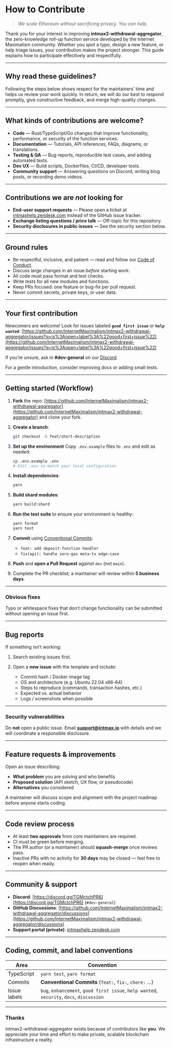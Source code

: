 # How to Contribute

> *We scale Ethereum without sacrificing privacy. You can help.*

Thank you for your interest in improving **intmax2-withdrawal-aggregator**, the zero-knowledge roll-up function service developed by the Internet Maximalism community. Whether you spot a typo, design a new feature, or help triage issues, your contribution makes the project stronger. This guide explains how to participate effectively and respectfully.

---

## Why read these guidelines?

Following the steps below shows respect for the maintainers’ time and helps us review your work quickly. In return, we will do our best to respond promptly, give constructive feedback, and merge high-quality changes.

---

## What kinds of contributions are welcome?

* **Code** — Rust/TypeScript/Go changes that improve functionality, performance, or security of the function services.
* **Documentation** — Tutorials, API references, FAQs, diagrams, or translations.
* **Testing & QA** — Bug reports, reproducible test cases, and adding automated tests.
* **Dev UX** — Build scripts, Dockerfiles, CI/CD, developer tools.
* **Community support** — Answering questions on Discord, writing blog posts, or recording demo videos.

---

## Contributions we are *not* looking for

* **End-user support requests** — Please open a ticket at [intmaxhelp.zendesk.com](https://intmaxhelp.zendesk.com/hc/en-gb/requests/new) instead of the GitHub issue tracker.
* **Exchange listing questions / price talk** — Off-topic for this repository.
* **Security disclosures in public issues** — See the security section below.

---

## Ground rules

* Be respectful, inclusive, and patient — read and follow our [Code of Conduct](./CODE_OF_CONDUCT.md).
* Discuss large changes in an issue *before* starting work.
* All code must pass format and test checks.
* Write tests for all new modules and functions.
* Keep PRs focused: one feature or bug-fix per pull request.
* Never commit secrets, private keys, or user data.

---

## Your first contribution

Newcomers are welcome! Look for issues labeled **`good first issue`** or **`help wanted`**:
[https://github.com/InternetMaximalism/intmax2-withdrawal-aggregator/issues?q=is%3Aopen+label%3A%22good+first+issue%22](https://github.com/InternetMaximalism/intmax2-withdrawal-aggregator/issues?q=is%3Aopen+label%3A%22good+first+issue%22)

If you’re unsure, ask in **#dev-general** on our [Discord](https://discord.gg/TGMctchPR6).

For a gentle introduction, consider improving docs or adding small tests.

---

## Getting started (Workflow)

1. **Fork** the repo: [https://github.com/InternetMaximalism/intmax2-withdrawal-aggregator](https://github.com/InternetMaximalism/intmax2-withdrawal-aggregator) and clone your fork.

2. **Create a branch**:
   ```bash
   git checkout -b feat/short-description
   ```

3. **Set up the environment**
   Copy `.env.example` files to `.env` and edit as needed:

   ```bash
   cp .env.example .env
   # Edit .env to match your local configuration
   ```

4. **Install dependencies**:

   ```bash
   yarn
   ```

5. **Build shard modules**:

   ```bash
   yarn build:shard
   ```

6. **Run the test suite** to ensure your environment is healthy:

   ```bash
   yarn format
   yarn test
   ```

7. **Commit** using [Conventional Commits](https://www.conventionalcommits.org/en/v1.0.0/):

   * `feat: add deposit-function handler`
   * `fix(api): handle zero-gas meta-tx edge-case`

8. **Push** and **open a Pull Request** against `dev` (not `main`).

9. Complete the PR checklist; a maintainer will review within **5 business days**.

---

### Obvious fixes

Typo or whitespace fixes that don’t change functionality can be submitted without opening an issue first.

---

## Bug reports

If something isn’t working:

1. Search existing issues first.
2. Open a **new issue** with the template and include:

   * Commit hash / Docker image tag
   * OS and architecture (e.g. Ubuntu 22.04 x86-64)
   * Steps to reproduce (commands, transaction hashes, etc.)
   * Expected vs. actual behavior
   * Logs / screenshots when possible

---

### Security vulnerabilities

Do **not** open a public issue. Email **[support@intmax.io](mailto:support@intmax.io)** with details and we will coordinate a responsible disclosure.

---

## Feature requests & improvements

Open an issue describing:

* **What problem** you are solving and who benefits
* **Proposed solution** (API sketch, UX flow, or pseudocode)
* **Alternatives** you considered

A maintainer will discuss scope and alignment with the project roadmap before anyone starts coding.

---

## Code review process

* At least **two approvals** from core maintainers are required.
* CI must be green before merging.
* The PR author (or a maintainer) should **squash-merge** once reviews pass.
* Inactive PRs with no activity for **30 days** may be closed — feel free to reopen when ready.

---

## Community & support

* **Discord**: [https://discord.gg/TGMctchPR6](https://discord.gg/TGMctchPR6) (`#dev-general`)
* **GitHub Discussions**: [https://github.com/InternetMaximalism/intmax2-withdrawal-aggregator/discussions](https://github.com/InternetMaximalism/intmax2-withdrawal-aggregator/discussions)
* **Support portal (private)**: [intmaxhelp.zendesk.com](https://intmaxhelp.zendesk.com/hc/en-gb/requests/new)

---

## Coding, commit, and label conventions

| Area         | Convention                                                                                |
| ------------ | ----------------------------------------------------------------------------------------- |
| TypeScript   | `yarn test`, `yarn format`                                                                |
| Commits      | **Conventional Commits** (`feat:`, `fix:`, `chore:` …)                                    |
| Issue labels | `bug`, `enhancement`, `good first issue`, `help wanted`, `security`, `docs`, `discussion` |

---

### Thanks

intmax2-withdrawal-aggregator exists because of contributors like **you**. We appreciate your time and effort to make private, scalable blockchain infrastructure a reality.
